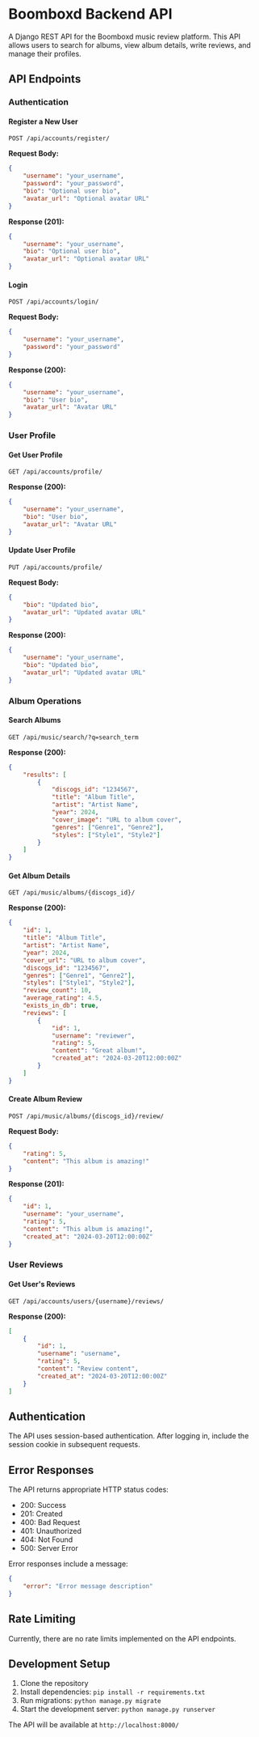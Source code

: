 # Boomboxd Backend API

A Django REST API for the Boomboxd music review platform. This API allows users to search for albums, view album details, write reviews, and manage their profiles.

## API Endpoints

### Authentication

#### Register a New User
```http
POST /api/accounts/register/
```
**Request Body:**
```json
{
    "username": "your_username",
    "password": "your_password",
    "bio": "Optional user bio",
    "avatar_url": "Optional avatar URL"
}
```
**Response (201):**
```json
{
    "username": "your_username",
    "bio": "Optional user bio",
    "avatar_url": "Optional avatar URL"
}
```

#### Login
```http
POST /api/accounts/login/
```
**Request Body:**
```json
{
    "username": "your_username",
    "password": "your_password"
}
```
**Response (200):**
```json
{
    "username": "your_username",
    "bio": "User bio",
    "avatar_url": "Avatar URL"
}
```

### User Profile

#### Get User Profile
```http
GET /api/accounts/profile/
```
**Response (200):**
```json
{
    "username": "your_username",
    "bio": "User bio",
    "avatar_url": "Avatar URL"
}
```

#### Update User Profile
```http
PUT /api/accounts/profile/
```
**Request Body:**
```json
{
    "bio": "Updated bio",
    "avatar_url": "Updated avatar URL"
}
```
**Response (200):**
```json
{
    "username": "your_username",
    "bio": "Updated bio",
    "avatar_url": "Updated avatar URL"
}
```

### Album Operations

#### Search Albums
```http
GET /api/music/search/?q=search_term
```
**Response (200):**
```json
{
    "results": [
        {
            "discogs_id": "1234567",
            "title": "Album Title",
            "artist": "Artist Name",
            "year": 2024,
            "cover_image": "URL to album cover",
            "genres": ["Genre1", "Genre2"],
            "styles": ["Style1", "Style2"]
        }
    ]
}
```

#### Get Album Details
```http
GET /api/music/albums/{discogs_id}/
```
**Response (200):**
```json
{
    "id": 1,
    "title": "Album Title",
    "artist": "Artist Name",
    "year": 2024,
    "cover_url": "URL to album cover",
    "discogs_id": "1234567",
    "genres": ["Genre1", "Genre2"],
    "styles": ["Style1", "Style2"],
    "review_count": 10,
    "average_rating": 4.5,
    "exists_in_db": true,
    "reviews": [
        {
            "id": 1,
            "username": "reviewer",
            "rating": 5,
            "content": "Great album!",
            "created_at": "2024-03-20T12:00:00Z"
        }
    ]
}
```

#### Create Album Review
```http
POST /api/music/albums/{discogs_id}/review/
```
**Request Body:**
```json
{
    "rating": 5,
    "content": "This album is amazing!"
}
```
**Response (201):**
```json
{
    "id": 1,
    "username": "your_username",
    "rating": 5,
    "content": "This album is amazing!",
    "created_at": "2024-03-20T12:00:00Z"
}
```

### User Reviews

#### Get User's Reviews
```http
GET /api/accounts/users/{username}/reviews/
```
**Response (200):**
```json
[
    {
        "id": 1,
        "username": "username",
        "rating": 5,
        "content": "Review content",
        "created_at": "2024-03-20T12:00:00Z"
    }
]
```

## Authentication

The API uses session-based authentication. After logging in, include the session cookie in subsequent requests.

## Error Responses

The API returns appropriate HTTP status codes:

- 200: Success
- 201: Created
- 400: Bad Request
- 401: Unauthorized
- 404: Not Found
- 500: Server Error

Error responses include a message:
```json
{
    "error": "Error message description"
}
```

## Rate Limiting

Currently, there are no rate limits implemented on the API endpoints.

## Development Setup

1. Clone the repository
2. Install dependencies: `pip install -r requirements.txt`
3. Run migrations: `python manage.py migrate`
4. Start the development server: `python manage.py runserver`

The API will be available at `http://localhost:8000/`